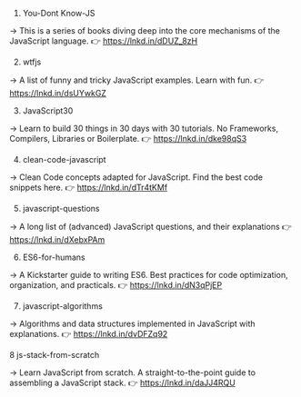 1. You-Dont Know-JS

→ This is a series of books diving deep into the core mechanisms of the JavaScript language.
👉 https://lnkd.in/dDUZ_8zH

2. wtfjs

→ A list of funny and tricky JavaScript examples. Learn with fun.
👉 https://lnkd.in/dsUYwkGZ

3. JavaScript30

→ Learn to build 30 things in 30 days with 30 tutorials. No Frameworks, Compilers, Libraries or Boilerplate.
👉 https://lnkd.in/dke98qS3

4. clean-code-javascript

→ Clean Code concepts adapted for JavaScript. Find the best code snippets here.
👉 https://lnkd.in/dTr4tKMf

5. javascript-questions

→ A long list of (advanced) JavaScript questions, and their explanations
👉 https://lnkd.in/dXebxPAm

6. ES6-for-humans

→ A Kickstarter guide to writing ES6. Best practices for code optimization, organization, and practicals.
👉 https://lnkd.in/dN3qPjEP

7. javascript-algorithms

→ Algorithms and data structures implemented in JavaScript with explanations.
👉 https://lnkd.in/dvDFZq92

8 js-stack-from-scratch

→ Learn JavaScript from scratch. A straight-to-the-point guide to assembling a JavaScript stack.
👉 https://lnkd.in/daJJ4RQU